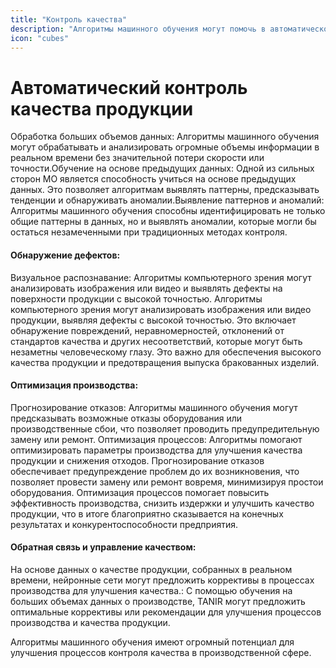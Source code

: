 ```yaml
---
title: "Контроль качества"
description: "Алгоритмы машинного обучения могут помочь в автоматическом контроле качества продукции, выявлении дефектов и оптимизации производственных процессов."
icon: "cubes"
---
```


# Автоматический контроль качества продукции
Обработка больших объемов данных: Алгоритмы машинного обучения могут обрабатывать и анализировать огромные объемы информации в реальном времени без значительной потери скорости или точности.Обучение на основе предыдущих данных: Одной из сильных сторон МО является способность учиться на основе предыдущих данных. Это позволяет алгоритмам выявлять паттерны, предсказывать тенденции и обнаруживать аномалии.Выявление паттернов и аномалий: Алгоритмы машинного обучения способны идентифицировать не только общие паттерны в данных, но и выявлять аномалии, которые могли бы остаться незамеченными при традиционных методах контроля.

#### Обнаружение дефектов:
Визуальное распознавание: Алгоритмы компьютерного зрения могут анализировать изображения или видео и выявлять дефекты на поверхности продукции с высокой точностью. Алгоритмы компьютерного зрения могут анализировать изображения или видео продукции, выявляя дефекты с высокой точностью. Это включает обнаружение повреждений, неравномерностей, отклонений от стандартов качества и других несоответствий, которые могут быть незаметны человеческому глазу. Это важно для обеспечения высокого качества продукции и предотвращения выпуска бракованных изделий.

#### Оптимизация производства:
Прогнозирование отказов: Алгоритмы машинного обучения могут предсказывать возможные отказы оборудования или производственные сбои, что позволяет проводить предупредительную замену или ремонт.
Оптимизация процессов: Алгоритмы помогают оптимизировать параметры производства для улучшения качества продукции и снижения отходов. Прогнозирование отказов обеспечивает предупреждение проблем до их возникновения, что позволяет провести замену или ремонт вовремя, минимизируя простои оборудования. Оптимизация процессов помогает повысить эффективность производства, снизить издержки и улучшить качество продукции, что в итоге благоприятно сказывается на конечных результатах и конкурентоспособности предприятия.
#### Обратная связь и управление качеством:

На основе данных о качестве продукции, собранных в реальном времени, нейронные сети могут предложить коррективы в процессах производства для улучшения качества.: С помощью обучения на больших объемах данных о производстве, TANIR могут предложить оптимальные коррективы или рекомендации для улучшения процессов производства и качества продукции.

Алгоритмы машинного обучения имеют огромный потенциал для улучшения процессов контроля качества в производственной сфере.